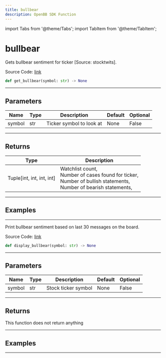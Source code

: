 ```yaml
---
title: bullbear
description: OpenBB SDK Function
---
```


import Tabs from '@theme/Tabs';
import TabItem from '@theme/TabItem';

# bullbear

<Tabs>
<TabItem value="model" label="Model" default>

Gets bullbear sentiment for ticker [Source: stocktwits].

Source Code: [link](https://github.com/OpenBB-finance/OpenBBTerminal/tree/main/openbb_terminal/common/behavioural_analysis/stocktwits_model.py#L16)

```python
def get_bullbear(symbol: str) -> None
```
---

## Parameters

| Name | Type | Description | Default | Optional |
| ---- | ---- | ----------- | ------- | -------- |
| symbol | str | Ticker symbol to look at | None | False |

---

## Returns

| Type | Description |
| ---- | ----------- |
| Tuple[int, int, int, int] | Watchlist count,<br/>Number of cases found for ticker,<br/>Number of bullish statements,<br/>Number of bearish statements, |

---

## Examples

---



</TabItem>
<TabItem value="view" label="View">

Print bullbear sentiment based on last 30 messages on the board.

Source Code: [link](https://github.com/OpenBB-finance/OpenBBTerminal/tree/main/openbb_terminal/common/behavioural_analysis/stocktwits_view.py#L17)

```python
def display_bullbear(symbol: str) -> None
```
---

## Parameters

| Name | Type | Description | Default | Optional |
| ---- | ---- | ----------- | ------- | -------- |
| symbol | str | Stock ticker symbol | None | False |

---

## Returns

This function does not return anything

---

## Examples

---



</TabItem>
</Tabs>